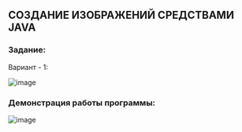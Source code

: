 ## СОЗДАНИЕ ИЗОБРАЖЕНИЙ СРЕДСТВАМИ JAVA

### Задание:

Вариант - 1:

![image](https://user-images.githubusercontent.com/90133237/224476802-bdf13fad-da47-4a93-9fcc-e0e47279cdb3.png)

### Демонстрация работы программы:

![image](https://user-images.githubusercontent.com/90133237/224476899-5018da00-ba6c-4925-805a-fb5ba158b107.png)
